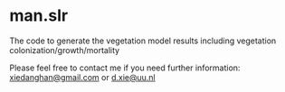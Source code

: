 # man.slr
The code to generate the vegetation model results
including vegetation colonization/growth/mortality

Please feel free to contact me if you need further information:
xiedanghan@gmail.com or d.xie@uu.nl
